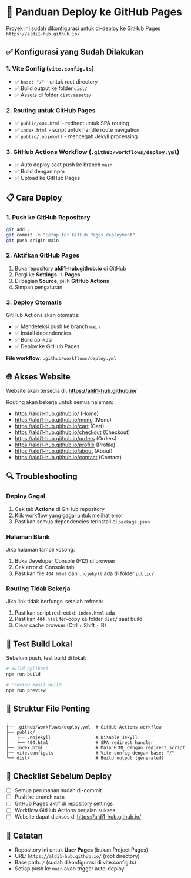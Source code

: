 # 🚀 Panduan Deploy ke GitHub Pages

Proyek ini sudah dikonfigurasi untuk di-deploy ke GitHub Pages `https://aldi1-hub.github.io/`

## ✅ Konfigurasi yang Sudah Dilakukan

### 1. Vite Config (`vite.config.ts`)
- ✅ `base: "/"` - untuk root directory
- ✅ Build output ke folder `dist/`
- ✅ Assets di folder `dist/assets/`

### 2. Routing untuk GitHub Pages
- ✅ `public/404.html` - redirect untuk SPA routing
- ✅ `index.html` - script untuk handle route navigation
- ✅ `public/.nojekyll` - mencegah Jekyll processing

### 3. GitHub Actions Workflow (`.github/workflows/deploy.yml`)
- ✅ Auto deploy saat push ke branch `main`
- ✅ Build dengan npm
- ✅ Upload ke GitHub Pages

## 📋 Cara Deploy

### 1. Push ke GitHub Repository

```bash
git add .
git commit -m "Setup for GitHub Pages deployment"
git push origin main
```

### 2. Aktifkan GitHub Pages

1. Buka repository **aldi1-hub.github.io** di GitHub
2. Pergi ke **Settings** → **Pages**
3. Di bagian **Source**, pilih **GitHub Actions**
4. Simpan pengaturan

### 3. Deploy Otomatis

GitHub Actions akan otomatis:
- ✅ Mendeteksi push ke branch `main`
- ✅ Install dependencies
- ✅ Build aplikasi
- ✅ Deploy ke GitHub Pages

**File workflow**: `.github/workflows/deploy.yml`

## 🌐 Akses Website

Website akan tersedia di: **https://aldi1-hub.github.io/**

Routing akan bekerja untuk semua halaman:
- https://aldi1-hub.github.io/ (Home)
- https://aldi1-hub.github.io/menu (Menu)
- https://aldi1-hub.github.io/cart (Cart)
- https://aldi1-hub.github.io/checkout (Checkout)
- https://aldi1-hub.github.io/orders (Orders)
- https://aldi1-hub.github.io/profile (Profile)
- https://aldi1-hub.github.io/about (About)
- https://aldi1-hub.github.io/contact (Contact)

## 🔍 Troubleshooting

### Deploy Gagal
1. Cek tab **Actions** di GitHub repository
2. Klik workflow yang gagal untuk melihat error
3. Pastikan semua dependencies terinstall di `package.json`

### Halaman Blank
Jika halaman tampil kosong:
1. Buka Developer Console (F12) di browser
2. Cek error di Console tab
3. Pastikan file `404.html` dan `.nojekyll` ada di folder `public/`

### Routing Tidak Bekerja
Jika link tidak berfungsi setelah refresh:
1. Pastikan script redirect di `index.html` ada
2. Pastikan `404.html` ter-copy ke folder `dist/` saat build
3. Clear cache browser (Ctrl + Shift + R)

## 🧪 Test Build Lokal

Sebelum push, test build di lokal:

```bash
# Build aplikasi
npm run build

# Preview hasil build
npm run preview
```

## 📁 Struktur File Penting

```
.
├── .github/workflows/deploy.yml  # GitHub Actions workflow
├── public/
│   ├── .nojekyll                 # Disable Jekyll
│   └── 404.html                  # SPA redirect handler
├── index.html                    # Main HTML dengan redirect script
├── vite.config.ts                # Vite config dengan base: "/"
└── dist/                         # Build output (generated)
```

## 🎯 Checklist Sebelum Deploy

- [ ] Semua perubahan sudah di-commit
- [ ] Push ke branch `main`
- [ ] GitHub Pages aktif di repository settings
- [ ] Workflow GitHub Actions berjalan sukses
- [ ] Website dapat diakses di https://aldi1-hub.github.io/

## 📝 Catatan

- Repository ini untuk **User Pages** (bukan Project Pages)
- URL: `https://aldi1-hub.github.io/` (root directory)
- Base path: `/` (sudah dikonfigurasi di vite.config.ts)
- Setiap push ke `main` akan trigger auto-deploy
